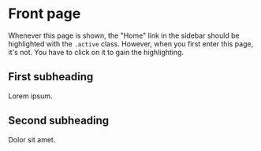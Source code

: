 # Front page

Whenever this page is shown, the "Home" link in the sidebar should be highlighted with the `.active` class. However, when you first enter this page, it's not. You have to click on it to gain the highlighting.

## First subheading

Lorem ipsum.

## Second subheading

Dolor sit amet.
